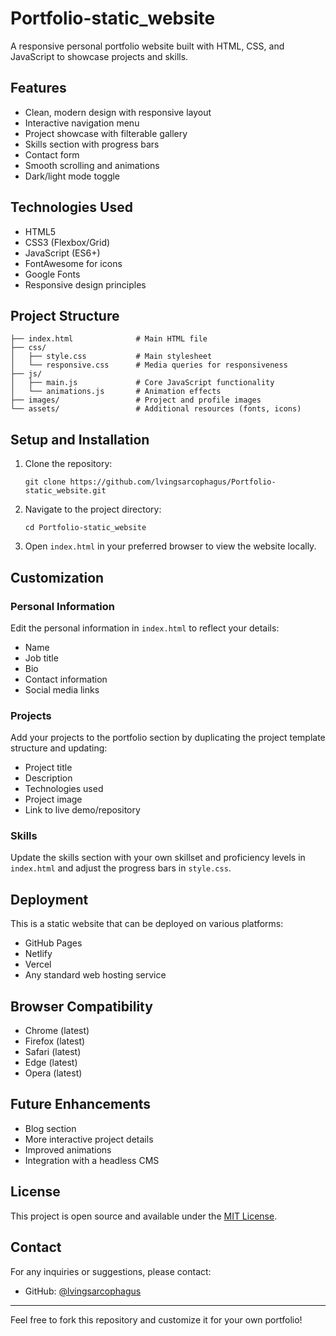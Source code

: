 # Portfolio-static_website

A responsive personal portfolio website built with HTML, CSS, and JavaScript to showcase projects and skills.

## Features

- Clean, modern design with responsive layout
- Interactive navigation menu
- Project showcase with filterable gallery
- Skills section with progress bars
- Contact form
- Smooth scrolling and animations
- Dark/light mode toggle

## Technologies Used

- HTML5
- CSS3 (Flexbox/Grid)
- JavaScript (ES6+)
- FontAwesome for icons
- Google Fonts
- Responsive design principles

## Project Structure

```
├── index.html              # Main HTML file
├── css/
│   ├── style.css           # Main stylesheet
│   └── responsive.css      # Media queries for responsiveness
├── js/
│   ├── main.js             # Core JavaScript functionality
│   └── animations.js       # Animation effects
├── images/                 # Project and profile images
└── assets/                 # Additional resources (fonts, icons)
```

## Setup and Installation

1. Clone the repository:
   ```
   git clone https://github.com/lvingsarcophagus/Portfolio-static_website.git
   ```

2. Navigate to the project directory:
   ```
   cd Portfolio-static_website
   ```

3. Open `index.html` in your preferred browser to view the website locally.

## Customization

### Personal Information
Edit the personal information in `index.html` to reflect your details:
- Name
- Job title
- Bio
- Contact information
- Social media links

### Projects
Add your projects to the portfolio section by duplicating the project template structure and updating:
- Project title
- Description
- Technologies used
- Project image
- Link to live demo/repository

### Skills
Update the skills section with your own skillset and proficiency levels in `index.html` and adjust the progress bars in `style.css`.

## Deployment

This is a static website that can be deployed on various platforms:

- GitHub Pages
- Netlify
- Vercel
- Any standard web hosting service

## Browser Compatibility

- Chrome (latest)
- Firefox (latest)
- Safari (latest)
- Edge (latest)
- Opera (latest)

## Future Enhancements

- Blog section
- More interactive project details
- Improved animations
- Integration with a headless CMS

## License

This project is open source and available under the [MIT License](LICENSE).

## Contact

For any inquiries or suggestions, please contact:
- GitHub: [@lvingsarcophagus](https://github.com/lvingsarcophagus)

---

Feel free to fork this repository and customize it for your own portfolio!

